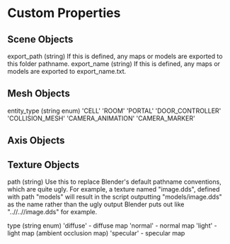 Custom Properties
=================

## Scene Objects

export_path (string)
 If this is defined, any maps or models are exported to this folder pathname.
export_name (string)
 If this is defined, any maps or models are exported to export_name.txt.

## Mesh Objects

entity_type (string enum)
 'CELL'
 'ROOM'
 'PORTAL'
 'DOOR_CONTROLLER'
 'COLLISION_MESH'
 'CAMERA_ANIMATION'
 'CAMERA_MARKER'

## Axis Objects

 
## Texture Objects

path (string)
 Use this to replace Blender's default pathname conventions, which are quite ugly.
 For example, a texture named "image.dds", defined with path "models" will result
 in the script outputting "models/image.dds" as the name rather than the ugly
 output Blender puts out like "..//..//image.dds" for example.

type (string enum)
 'diffuse'  - diffuse map
 'normal'   - normal map
 'light'    - light map (ambient occlusion map)
 'specular' - specular map



 
